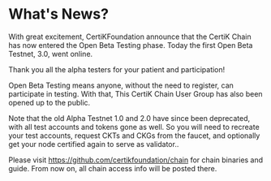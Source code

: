 
# What's News?

With great excitement, CertiKFoundation announce that the CertiK Chain has now entered the Open Beta Testing phase. Today the first Open Beta Testnet, 3.0, went online.

Thank you all the alpha testers for your patient and participation!

Open Beta Testing means anyone, without the need to register, can participate in testing. With that, This CertiK Chain User Group has also been opened up to the public.

Note that the old Alpha Testnet 1.0 and 2.0 have since been deprecated, with all test accounts and tokens gone as well. So you will need to recreate your test accounts, request CKTs and CKGs from the faucet, and optionally get your node certified again to serve as validator..

Please visit https://github.com/certikfoundation/chain for chain binaries and guide. From now on, all chain access info will be posted there.
